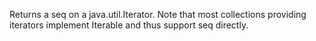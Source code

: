   Returns a seq on a java.util.Iterator. Note that most collections
  providing iterators implement Iterable and thus support seq directly.